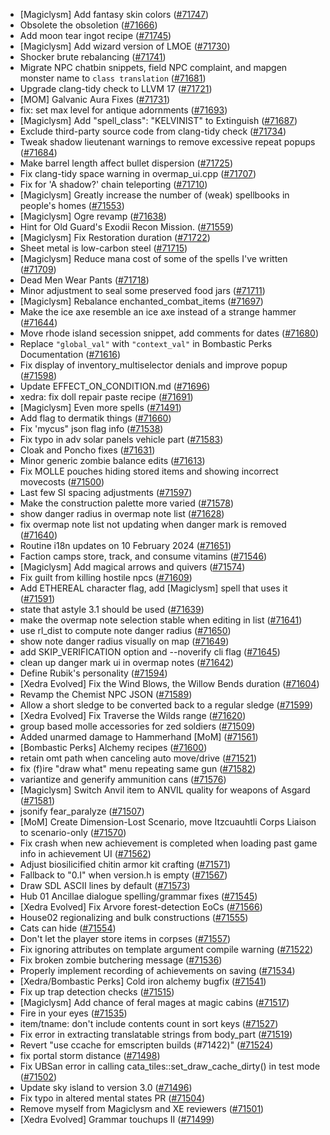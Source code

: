* [Magiclysm] Add fantasy skin colors  ([#71747](https://github.com/CleverRaven/Cataclysm-DDA/pull/71747))
* Obsolete the obsoletion ([#71666](https://github.com/CleverRaven/Cataclysm-DDA/pull/71666))
* Add moon tear ingot recipe ([#71745](https://github.com/CleverRaven/Cataclysm-DDA/pull/71745))
* [Magiclysm] Add wizard version of LMOE ([#71730](https://github.com/CleverRaven/Cataclysm-DDA/pull/71730))
* Shocker brute rebalancing ([#71741](https://github.com/CleverRaven/Cataclysm-DDA/pull/71741))
* Migrate NPC chatbin snippets, field NPC complaint, and mapgen monster name to `class translation` ([#71681](https://github.com/CleverRaven/Cataclysm-DDA/pull/71681))
* Upgrade clang-tidy check to LLVM 17 ([#71721](https://github.com/CleverRaven/Cataclysm-DDA/pull/71721))
* [MOM] Galvanic Aura Fixes ([#71731](https://github.com/CleverRaven/Cataclysm-DDA/pull/71731))
* fix: set max level for antique adornments ([#71693](https://github.com/CleverRaven/Cataclysm-DDA/pull/71693))
* [Magiclysm] Add "spell_class": "KELVINIST" to Extinguish ([#71687](https://github.com/CleverRaven/Cataclysm-DDA/pull/71687))
* Exclude third-party source code from clang-tidy check ([#71734](https://github.com/CleverRaven/Cataclysm-DDA/pull/71734))
* Tweak shadow lieutenant warnings to remove excessive repeat popups ([#71684](https://github.com/CleverRaven/Cataclysm-DDA/pull/71684))
* Make barrel length affect bullet dispersion ([#71725](https://github.com/CleverRaven/Cataclysm-DDA/pull/71725))
* Fix clang-tidy space warning in overmap_ui.cpp ([#71707](https://github.com/CleverRaven/Cataclysm-DDA/pull/71707))
* Fix for 'A shadow?' chain teleporting ([#71710](https://github.com/CleverRaven/Cataclysm-DDA/pull/71710))
* [Magiclysm] Greatly increase the number of (weak) spellbooks in people's homes ([#71553](https://github.com/CleverRaven/Cataclysm-DDA/pull/71553))
* [Magiclysm] Ogre revamp ([#71638](https://github.com/CleverRaven/Cataclysm-DDA/pull/71638))
* Hint for Old Guard's Exodii Recon Mission. ([#71559](https://github.com/CleverRaven/Cataclysm-DDA/pull/71559))
* [Magiclysm] Fix Restoration duration ([#71722](https://github.com/CleverRaven/Cataclysm-DDA/pull/71722))
* Sheet metal is low-carbon steel ([#71715](https://github.com/CleverRaven/Cataclysm-DDA/pull/71715))
* [Magiclysm] Reduce mana cost of some of the spells I've written ([#71709](https://github.com/CleverRaven/Cataclysm-DDA/pull/71709))
* Dead Men Wear Pants ([#71718](https://github.com/CleverRaven/Cataclysm-DDA/pull/71718))
* Minor adjustment to seal some preserved food jars ([#71711](https://github.com/CleverRaven/Cataclysm-DDA/pull/71711))
* [Magiclysm] Rebalance enchanted_combat_items ([#71697](https://github.com/CleverRaven/Cataclysm-DDA/pull/71697))
* Make the ice axe resemble an ice axe instead of a strange hammer ([#71644](https://github.com/CleverRaven/Cataclysm-DDA/pull/71644))
* Move rhode island secession snippet, add comments for dates ([#71680](https://github.com/CleverRaven/Cataclysm-DDA/pull/71680))
* Replace `"global_val"` with `"context_val"` in Bombastic Perks Documentation ([#71616](https://github.com/CleverRaven/Cataclysm-DDA/pull/71616))
* Fix display of inventory_multiselector denials and improve popup ([#71598](https://github.com/CleverRaven/Cataclysm-DDA/pull/71598))
* Update EFFECT_ON_CONDITION.md ([#71696](https://github.com/CleverRaven/Cataclysm-DDA/pull/71696))
* xedra: fix doll repair paste recipe ([#71691](https://github.com/CleverRaven/Cataclysm-DDA/pull/71691))
* [Magiclysm] Even more spells ([#71491](https://github.com/CleverRaven/Cataclysm-DDA/pull/71491))
* Add flag to dermatik things ([#71660](https://github.com/CleverRaven/Cataclysm-DDA/pull/71660))
* Fix 'mycus" json flag info ([#71538](https://github.com/CleverRaven/Cataclysm-DDA/pull/71538))
* Fix typo in adv solar panels vehicle part ([#71583](https://github.com/CleverRaven/Cataclysm-DDA/pull/71583))
* Cloak and Poncho fixes ([#71631](https://github.com/CleverRaven/Cataclysm-DDA/pull/71631))
* Minor generic zombie balance edits ([#71613](https://github.com/CleverRaven/Cataclysm-DDA/pull/71613))
* Fix MOLLE pouches hiding stored items and showing incorrect movecosts ([#71500](https://github.com/CleverRaven/Cataclysm-DDA/pull/71500))
* Last few SI spacing adjustments ([#71597](https://github.com/CleverRaven/Cataclysm-DDA/pull/71597))
* Make the construction palette more varied ([#71578](https://github.com/CleverRaven/Cataclysm-DDA/pull/71578))
* show danger radius in overmap note list ([#71628](https://github.com/CleverRaven/Cataclysm-DDA/pull/71628))
* fix overmap note list not updating when danger mark is removed ([#71640](https://github.com/CleverRaven/Cataclysm-DDA/pull/71640))
* Routine i18n updates on 10 February 2024 ([#71651](https://github.com/CleverRaven/Cataclysm-DDA/pull/71651))
* Faction camps store, track, and consume vitamins ([#71546](https://github.com/CleverRaven/Cataclysm-DDA/pull/71546))
* [Magiclysm] Add magical arrows and quivers ([#71574](https://github.com/CleverRaven/Cataclysm-DDA/pull/71574))
* Fix guilt from killing hostile npcs ([#71609](https://github.com/CleverRaven/Cataclysm-DDA/pull/71609))
* Add ETHEREAL character flag, add [Magiclysm] spell that uses it ([#71591](https://github.com/CleverRaven/Cataclysm-DDA/pull/71591))
* state that astyle 3.1 should be used ([#71639](https://github.com/CleverRaven/Cataclysm-DDA/pull/71639))
* make the overmap note selection stable when editing in list ([#71641](https://github.com/CleverRaven/Cataclysm-DDA/pull/71641))
* use rl_dist to compute note danger radius ([#71650](https://github.com/CleverRaven/Cataclysm-DDA/pull/71650))
* show note danger radius visually on map ([#71649](https://github.com/CleverRaven/Cataclysm-DDA/pull/71649))
* add SKIP_VERIFICATION option and --noverify cli flag ([#71645](https://github.com/CleverRaven/Cataclysm-DDA/pull/71645))
* clean up danger mark ui in overmap notes ([#71642](https://github.com/CleverRaven/Cataclysm-DDA/pull/71642))
* Define Rubik's personality ([#71594](https://github.com/CleverRaven/Cataclysm-DDA/pull/71594))
* [Xedra Evolved] Fix the Wind Blows, the Willow Bends duration ([#71604](https://github.com/CleverRaven/Cataclysm-DDA/pull/71604))
* Revamp the Chemist NPC JSON ([#71589](https://github.com/CleverRaven/Cataclysm-DDA/pull/71589))
* Allow a short sledge to be converted back to a regular sledge ([#71599](https://github.com/CleverRaven/Cataclysm-DDA/pull/71599))
* [Xedra Evolved] Fix Traverse the Wilds range ([#71620](https://github.com/CleverRaven/Cataclysm-DDA/pull/71620))
* group based molle accessories for zed soldiers ([#71509](https://github.com/CleverRaven/Cataclysm-DDA/pull/71509))
* Added unarmed damage to Hammerhand [MoM] ([#71561](https://github.com/CleverRaven/Cataclysm-DDA/pull/71561))
* [Bombastic Perks] Alchemy recipes ([#71600](https://github.com/CleverRaven/Cataclysm-DDA/pull/71600))
* retain omt path when canceling auto move/drive ([#71521](https://github.com/CleverRaven/Cataclysm-DDA/pull/71521))
* fix (f)ire "draw what" menu repeating same gun ([#71582](https://github.com/CleverRaven/Cataclysm-DDA/pull/71582))
* variantize and generify ammunition cans ([#71576](https://github.com/CleverRaven/Cataclysm-DDA/pull/71576))
* [Magiclysm] Switch Anvil item to ANVIL quality for weapons of Asgard ([#71581](https://github.com/CleverRaven/Cataclysm-DDA/pull/71581))
* jsonify fear_paralyze ([#71507](https://github.com/CleverRaven/Cataclysm-DDA/pull/71507))
* [MoM] Create Dimension-Lost Scenario, move Itzcuauhtli Corps Liaison to scenario-only ([#71570](https://github.com/CleverRaven/Cataclysm-DDA/pull/71570))
* Fix crash when new achievement is completed when loading past game info in achievement UI ([#71562](https://github.com/CleverRaven/Cataclysm-DDA/pull/71562))
* Adjust biosilicified chitin armor kit crafting ([#71571](https://github.com/CleverRaven/Cataclysm-DDA/pull/71571))
* Fallback to "0.I" when version.h is empty ([#71567](https://github.com/CleverRaven/Cataclysm-DDA/pull/71567))
* Draw SDL ASCII lines by default ([#71573](https://github.com/CleverRaven/Cataclysm-DDA/pull/71573))
* Hub 01 Ancillae dialogue spelling/grammar fixes ([#71545](https://github.com/CleverRaven/Cataclysm-DDA/pull/71545))
* [Xedra Evolved] Fix Arvore forest-detection EoCs ([#71566](https://github.com/CleverRaven/Cataclysm-DDA/pull/71566))
* House02 regionalizing and bulk constructions ([#71555](https://github.com/CleverRaven/Cataclysm-DDA/pull/71555))
* Cats can hide ([#71554](https://github.com/CleverRaven/Cataclysm-DDA/pull/71554))
* Don't let the player store items in corpses ([#71557](https://github.com/CleverRaven/Cataclysm-DDA/pull/71557))
* Fix ignoring attributes on template argument compile warning ([#71522](https://github.com/CleverRaven/Cataclysm-DDA/pull/71522))
* Fix broken zombie butchering message ([#71536](https://github.com/CleverRaven/Cataclysm-DDA/pull/71536))
* Properly implement recording of achievements on saving ([#71534](https://github.com/CleverRaven/Cataclysm-DDA/pull/71534))
* [Xedra/Bombastic Perks] Cold iron alchemy bugfix ([#71541](https://github.com/CleverRaven/Cataclysm-DDA/pull/71541))
* Fix up trap detection checks ([#71515](https://github.com/CleverRaven/Cataclysm-DDA/pull/71515))
* [Magiclysm] Add chance of feral mages at magic cabins ([#71517](https://github.com/CleverRaven/Cataclysm-DDA/pull/71517))
* Fire in your eyes ([#71535](https://github.com/CleverRaven/Cataclysm-DDA/pull/71535))
* item/tname: don't include contents count in sort keys ([#71527](https://github.com/CleverRaven/Cataclysm-DDA/pull/71527))
* Fix error in extracting translatable strings from body_part ([#71519](https://github.com/CleverRaven/Cataclysm-DDA/pull/71519))
* Revert "use ccache for emscripten builds (#71422)" ([#71524](https://github.com/CleverRaven/Cataclysm-DDA/pull/71524))
* fix portal storm distance ([#71498](https://github.com/CleverRaven/Cataclysm-DDA/pull/71498))
* Fix UBSan error in calling cata_tiles::set_draw_cache_dirty() in test mode ([#71502](https://github.com/CleverRaven/Cataclysm-DDA/pull/71502))
* Update sky island to version 3.0 ([#71496](https://github.com/CleverRaven/Cataclysm-DDA/pull/71496))
* Fix typo in altered mental states PR ([#71504](https://github.com/CleverRaven/Cataclysm-DDA/pull/71504))
* Remove myself from Magiclysm and XE reviewers ([#71501](https://github.com/CleverRaven/Cataclysm-DDA/pull/71501))
* [Xedra Evolved] Grammar touchups II ([#71499](https://github.com/CleverRaven/Cataclysm-DDA/pull/71499))
